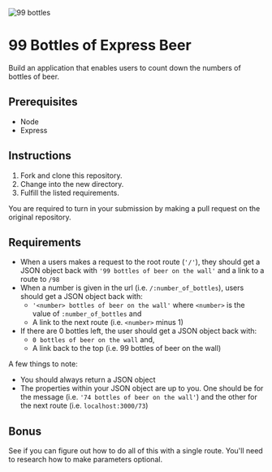 ![99 bottles](https://media.git.generalassemb.ly/user/41550/files/ab5b2e00-5238-4210-b6c3-9292cf1f1b87)


# 99 Bottles of Express Beer

Build an application that enables users to count down the numbers of bottles of
beer.

## Prerequisites

- Node
- Express

## Instructions

1. Fork and clone this repository.
1. Change into the new directory.
1. Fulfill the listed requirements.

You are required to turn in your submission by making a pull request on the
original repository. 

## Requirements

- When a users makes a request to the root route (`'/'`), they should get a JSON
    object back with `'99 bottles of beer on the wall'` and a link to a route
    to `/98`
- When a number is given in the url (i.e. `/:number_of_bottles`), users should
    get a JSON object back with:
    - `'<number> bottles of beer on the wall'` where `<number>` is the value of `:number_of_bottles` and
    - A link to the next route (i.e. `<number>` minus 1)
- If there are 0 bottles left, the user should get a JSON object back with:
  - `0 bottles of beer on the wall` and,
  - A link back to the top (i.e. 99 bottles of beer on the wall)

A few things to note:

- You should always return a JSON object
- The properties within your JSON object are up to you. One should be for the
    message (i.e. `'74 bottles of beer on the wall'`) and the other for the next
    route (i.e. `localhost:3000/73`)

## Bonus

See if you can figure out how to do all of this with a single route. You'll need
to research how to make parameters optional.
